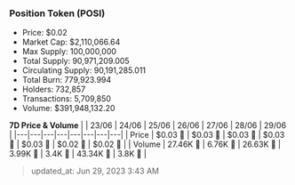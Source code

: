 
  ### Position Token (POSI)
  - Price: $0.02
  - Market Cap: $2,110,066.64
  - Max Supply: 100,000,000
  - Total Supply: 90,971,209.005
  - Circulating Supply: 90,191,285.011
  - Total Burn: 779,923.994
  - Holders: 732,857
  - Transactions: 5,709,850
  - Volume: $391,948,132.20

  **7D Price & Volume**
  | | 23&#x2F;06 | 24&#x2F;06 | 25&#x2F;06 | 26&#x2F;06 | 27&#x2F;06 | 28&#x2F;06 | 29&#x2F;06 |
  |---|---|---|---|---|---|---|---|
  | Price | $0.03 🚀 | $0.03 🔻 | $0.03 🔻 | $0.03 🔻 | $0.03 🔻 | $0.02 🔻 | $0.02 🚀 |
  | Volume | 27.46K 🚀 | 6.76K 🔻 | 26.63K 🚀 | 3.99K 🔻 | 3.4K 🔻 | 43.34K 🚀 | 3.8K 🔻 |

  > updated_at: Jun 29, 2023 3:43 AM
